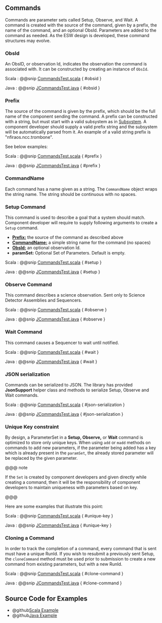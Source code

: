 ## Commands

Commands are parameter sets called Setup, Observe, and Wait. A command is created with the source of the command, 
given by a prefix, the name of the command, and an optional ObsId. Parameters are added to the command as needed.
As the ESW design is developed, these command structures may evolve.

### ObsId

An ObsID, or observation Id, indicates the observation the command is associated with. 
It can be constructed by creating an instance of `ObsId`. 

Scala
:   @@snip [CommandsTest.scala](../../../../examples/src/test/scala/csw/services/messages/CommandsTest.scala) { #obsid }

Java
:   @@snip [JCommandsTest.java](../../../../examples/src/test/java/csw/services/messages/JCommandsTest.java) { #obsid }

### Prefix

The source of the command is given by the prefix, which should be the full name of the component sending the command.
A prefix can be constructed with a string, but must start with a valid subsystem as in [Subsystem](subsystem.html).
A component developer should supply a valid prefix string and the subsystem will be automatically parsed from it.
An example of a valid string prefix is "nfiraos.ncc.trombone".

See below examples:

Scala
:   @@snip [CommandsTest.scala](../../../../examples/src/test/scala/csw/services/messages/CommandsTest.scala) { #prefix }

Java
:   @@snip [JCommandsTest.java](../../../../examples/src/test/java/csw/services/messages/JCommandsTest.java) { #prefix }

### CommandName

Each command has a name given as a string. The `CommandName` object wraps the string name. The string should be
continuous with no spaces.

### Setup Command

This command is used to describe a goal that a system should match. Component developer will require to supply 
following arguments to create a `Setup` command.

 
 * **[Prefix:](commands.html#Prefix)** the source of the command as described above 
 * **[CommandName:](commands.html#CommandName)** a simple string name for the command (no spaces)
 * **[ObsId:](commands.html#ObsId)**  an optional observation Id.
 * **paramSet:** Optional Set of Parameters. Default is empty.
 
Scala
:   @@snip [CommandsTest.scala](../../../../examples/src/test/scala/csw/services/messages/CommandsTest.scala) { #setup }

Java
:   @@snip [JCommandsTest.java](../../../../examples/src/test/java/csw/services/messages/JCommandsTest.java) { #setup }
 
 
### Observe Command

This command describes a science observation. Sent only to Science Detector Assemblies and Sequencers.

Scala
:   @@snip [CommandsTest.scala](../../../../examples/src/test/scala/csw/services/messages/CommandsTest.scala) { #observe }

Java
:   @@snip [JCommandsTest.java](../../../../examples/src/test/java/csw/services/messages/JCommandsTest.java) { #observe }

### Wait Command

This command causes a Sequencer to wait until notified.

Scala
:   @@snip [CommandsTest.scala](../../../../examples/src/test/scala/csw/services/messages/CommandsTest.scala) { #wait }

Java
:   @@snip [JCommandsTest.java](../../../../examples/src/test/java/csw/services/messages/JCommandsTest.java) { #wait }

### JSON serialization
Commands can be serialized to JSON. The library has provided **JsonSupport** helper class and methods to serialize Setup, Observe and Wait commands.

Scala
:   @@snip [CommandsTest.scala](../../../../examples/src/test/scala/csw/services/messages/CommandsTest.scala) { #json-serialization }

Java
:   @@snip [JCommandsTest.java](../../../../examples/src/test/java/csw/services/messages/JCommandsTest.java) { #json-serialization }

### Unique Key constraint

By design, a ParameterSet in a **Setup, Observe,** or **Wait** command is optimized to store only unique keys. 
When using `add` or `madd` methods on commands to add new parameters, if the parameter being added has a key which is already present in the `paramSet`,
the already stored parameter will be replaced by the given parameter. 
 
@@@ note

If the `Set` is created by component developers and given directly while creating a command, then it will be the responsibility of component developers to maintain uniqueness with
parameters based on key.

@@@ 

Here are some examples that illustrate this point:

Scala
:   @@snip [CommandsTest.scala](../../../../examples/src/test/scala/csw/services/messages/CommandsTest.scala) { #unique-key }

Java
:   @@snip [JCommandsTest.java](../../../../examples/src/test/java/csw/services/messages/JCommandsTest.java) { #unique-key }

### Cloning a Command

In order to track the completion of a command, every command that is sent must have a unique RunId.
If you wish to resubmit a previously sent Setup, the `cloneCommand` method must be used prior to submission
to create a new command from existing parameters, but with a new RunId.

Scala
:   @@snip [CommandsTest.scala](../../../../examples/src/test/scala/csw/services/messages/CommandsTest.scala) { #clone-command }

Java
:   @@snip [JCommandsTest.java](../../../../examples/src/test/java/csw/services/messages/JCommandsTest.java) { #clone-command }


## Source Code for Examples

* @github[Scala Example](/examples/src/test/scala/csw/services/messages/CommandsTest.scala)
* @github[Java Example](/examples/src/test/java/csw/services/messages/JCommandsTest.java)